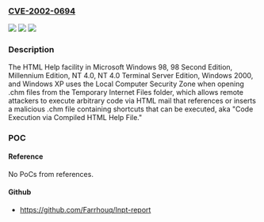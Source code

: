 ### [CVE-2002-0694](https://cve.mitre.org/cgi-bin/cvename.cgi?name=CVE-2002-0694)
![](https://img.shields.io/static/v1?label=Product&message=n%2Fa&color=blue)
![](https://img.shields.io/static/v1?label=Version&message=n%2Fa&color=blue)
![](https://img.shields.io/static/v1?label=Vulnerability&message=n%2Fa&color=brighgreen)

### Description

The HTML Help facility in Microsoft Windows 98, 98 Second Edition, Millennium Edition, NT 4.0, NT 4.0 Terminal Server Edition, Windows 2000, and Windows XP uses the Local Computer Security Zone when opening .chm files from the Temporary Internet Files folder, which allows remote attackers to execute arbitrary code via HTML mail that references or inserts a malicious .chm file containing shortcuts that can be executed, aka "Code Execution via Compiled HTML Help File."

### POC

#### Reference
No PoCs from references.

#### Github
- https://github.com/Farrhouq/Inpt-report


